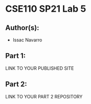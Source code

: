# CSE110 SP21 Lab 5

## Author(s):
- Issac Navarro

## Part 1:

LINK TO YOUR PUBLISHED SITE

## Part 2:

LINK TO YOUR PART 2 REPOSITORY
